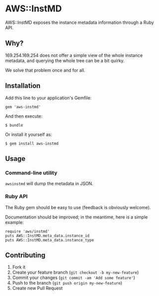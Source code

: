 # AWS::InstMD

AWS::InstMD exposes the instance metadata information through a Ruby API.

## Why?

169.254.169.254 does not offer a simple view of the whole instance metadata,
and querying the whole tree can be a bit quirky.

We solve that problem once and for all.

## Installation

Add this line to your application's Gemfile:

    gem 'aws-instmd'

And then execute:

    $ bundle

Or install it yourself as:

    $ gem install aws-instmd

## Usage

### Command-line utility

`awsinstmd` will dump the metadata in JSON.

### Ruby API

The Ruby gem should be easy to use (feedback is obviously welcome).

Documentation should be improved; in the meantime, here is a simple example:

    require 'aws/instmd'
    puts AWS::InstMD.meta_data.instance_id
    puts AWS::InstMD.meta_data.instance_type

## Contributing

1. Fork it
2. Create your feature branch (`git checkout -b my-new-feature`)
3. Commit your changes (`git commit -am 'Add some feature'`)
4. Push to the branch (`git push origin my-new-feature`)
5. Create new Pull Request
